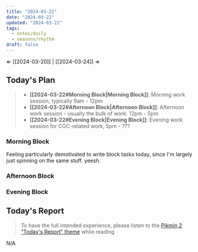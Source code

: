 ```yaml
---
title: "2024-03-22"
date: "2024-03-22"
updated: "2024-03-22"
tags:
  - notes/daily
  - seasons/rhythm
draft: false
---
```

⇐ [[2024-03-20]] |  [[2024-03-24]] ⇒

## Today's Plan

> - **[[2024-03-22#Morning Block|Morning Block]]**: Morning work session, typically 9am - 12pm
> - **[[2024-03-22#Afternoon Block|Afternoon Block]]**: Afternoon work session - usually the bulk of work. 12pm - 5pm
> - **[[2024-03-22#Evening Block|Evening Block]]**: Evening work session for CGC-related work, 5pm - ???

### Morning Block

Feeling particularly demotivated to write block tasks today, since I'm largely just spinning on the same stuff. yeesh.

### Afternoon Block



### Evening Block



## Today's Report

> To have the full intended experience, please listen to the [Pikmin 2 "Today's Report" theme](https://www.youtube.com/watch?v=l1fCmKZnq3U&list=PLwyW5mbdZMGN8mGTqvDhsBs37SW4TkHcw&index=85) while reading

N/A

[^1]: [[caveat-lector|caveat lector]] — This is a daily note! I don't actively maintain any information in daily notes, so please be cautious in following any advice here.